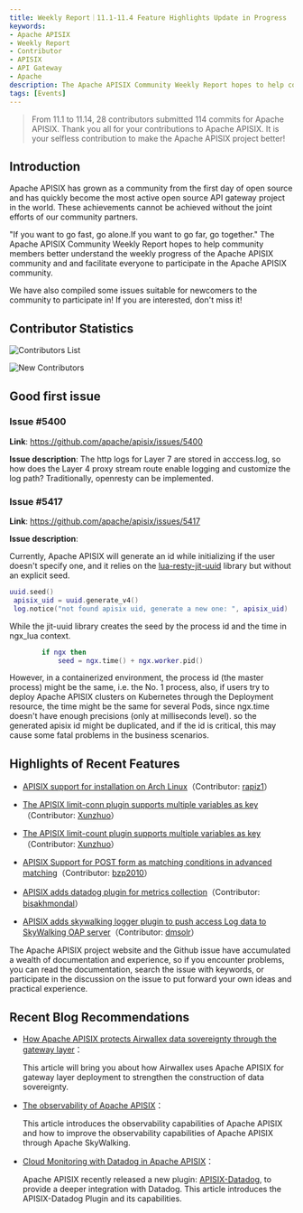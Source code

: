 ```yaml
---
title: Weekly Report｜11.1-11.4 Feature Highlights Update in Progress
keywords:
- Apache APISIX
- Weekly Report
- Contributor
- APISIX
- API Gateway
- Apache
description: The Apache APISIX Community Weekly Report hopes to help community members better understand the weekly progress of the Apache APISIX community and and facilitate everyone to participate in the Apache APISIX community.
tags: [Events]
---
```


> From 11.1 to 11.14, 28 contributors submitted 114 commits for Apache APISIX. Thank you all for your contributions to Apache APISIX. It is your selfless contribution to make the Apache APISIX project better!

<!--truncate-->

## Introduction

Apache APISIX has grown as a community from the first day of open source and has quickly become the most active open source API gateway project in the world. These achievements cannot be achieved without the joint efforts of our community partners.

"If you want to go fast, go alone.If you want to go far, go together." The Apache APISIX Community Weekly Report hopes to help community members better understand the weekly progress of the Apache APISIX community and and facilitate everyone to participate in the Apache APISIX community.

We have also compiled some issues suitable for newcomers to the community to participate in! If you are interested, don't miss it!

## Contributor Statistics

![Contributors List](https://static.apiseven.com/202108/1636940255460-0c2ab16c-93f9-490a-ab89-89f057b2fa1c.png)

![New Contributors](https://static.apiseven.com/202108/1636940503842-fc52a349-443e-4f4b-9787-f743299870f3.png)

## Good first issue

### Issue #5400

**Link**: https://github.com/apache/apisix/issues/5400

**Issue description**: The http logs for Layer 7 are stored in acccess.log, so how does the Layer 4 proxy stream route enable logging and customize the log path? Traditionally, openresty can be implemented.

### Issue #5417

**Link**: https://github.com/apache/apisix/issues/5417

**Issue description**:

Currently, Apache APISIX will generate an id while initializing if the user doesn't specify one, and it relies on the [lua-resty-jit-uuid](https://github.com/thibaultcha/lua-resty-jit-uuid) library but without an explicit seed.

```Lua
uuid.seed() 
 apisix_uid = uuid.generate_v4() 
 log.notice("not found apisix uid, generate a new one: ", apisix_uid) 
```

While the jit-uuid library creates the seed by the process id and the time in ngx_lua context.

```Lua
        if ngx then
            seed = ngx.time() + ngx.worker.pid()
```

However, in a containerized environment, the process id (the master process) might be the same, i.e. the No. 1 process, also, if users try to deploy Apache APISIX clusters on Kubernetes through the Deployment resource, the time might be the same for several Pods, since ngx.time doesn't have enough precisions (only at milliseconds level). so the generated apisix id might be duplicated, and if the id is critical, this may cause some fatal problems in the business scenarios.

## Highlights of Recent Features

- [APISIX support for installation on Arch Linux](https://github.com/apache/apisix/pull/5350)（Contributor: [rapiz1](https://github.com/rapiz1)）

- [The APISIX limit-conn plugin supports multiple variables as key](https://github.com/apache/apisix/pull/5354)（Contributor: [Xunzhuo](https://github.com/Xunzhuo)）

- [The APISIX limit-count plugin supports multiple variables as key](https://github.com/apache/apisix/pull/5378)（Contributor: [Xunzhuo](https://github.com/Xunzhuo)）

- [APISIX Support for POST form as matching conditions in advanced matching](https://github.com/apache/apisix/pull/5409)（Contributor: [bzp2010](https://github.com/bzp2010)）

- [APISIX adds datadog plugin for metrics collection](https://github.com/apache/apisix/pull/5372)（Contributor: [bisakhmondal](https://github.com/bisakhmondal)）

- [APISIX adds skywalking logger plugin to push access Log data to SkyWalking OAP server](https://github.com/apache/apisix/pull/5478)（Contributor: [dmsolr](https://github.com/dmsolr)）

The Apache APISIX project website and the Github issue have accumulated a wealth of documentation and experience, so if you encounter problems, you can read the documentation, search the issue with keywords, or participate in the discussion on the issue to put forward your own ideas and practical experience.

## Recent Blog Recommendations

- [How Apache APISIX protects Airwallex data sovereignty through the gateway layer](https://apisix.apache.org/blog/2021/11/03/airwallex-usercase)：

  This article will bring you about how Airwallex uses Apache APISIX for gateway layer deployment to strengthen the construction of data sovereignty.

- [The observability of Apache APISIX](https://apisix.apache.org/blog/2021/11/04/skywalking)：

  This article introduces the observability capabilities of Apache APISIX and how to improve the observability capabilities of Apache APISIX through Apache SkyWalking.

- [Cloud Monitoring with Datadog in Apache APISIX](https://apisix.apache.org/blog/2021/11/12/apisix-datadog)：

  Apache APISIX recently released a new plugin: [APISIX-Datadog](https://apisix.apache.org/docs/apisix/next/plugins/datadog/), to provide a deeper integration with Datadog. This article introduces the APISIX-Datadog Plugin and its capabilities.
